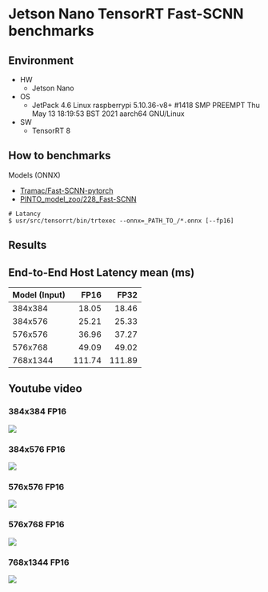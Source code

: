 
# Jetson Nano TensorRT Fast-SCNN benchmarks

## Environment

- HW
  - Jetson Nano
- OS
  - JetPack 4.6
    Linux raspberrypi 5.10.36-v8+ #1418 SMP PREEMPT Thu May 13 18:19:53 BST 2021 aarch64 GNU/Linux
- SW
  - TensorRT 8

## How to benchmarks
Models (ONNX)
- [Tramac/Fast-SCNN-pytorch](https://github.com/Tramac/Fast-SCNN-pytorch)
- [PINTO_model_zoo/228_Fast-SCNN](https://github.com/PINTO0309/PINTO_model_zoo/tree/main/228_Fast-SCNN)

```
# Latancy
$ usr/src/tensorrt/bin/trtexec --onnx=_PATH_TO_/*.onnx [--fp16]
```


## Results

## End-to-End Host Latency mean (ms)

| Model (Input) | FP16    | FP32   |
|:--------------|--------:|-------:|
| 384x384       |  18.05  |  18.46 |
| 384x576       |  25.21  |  25.33 |
| 576x576       |  36.96  |  37.27 |
| 576x768       |  49.09  |  49.02 |
| 768x1344      |  111.74 | 111.89 |

## Youtube video

### 384x384 FP16
[![](https://img.youtube.com/vi/1qjGCSC2XYo/0.jpg)](https://youtu.be/1qjGCSC2XYo)

### 384x576 FP16
[![](https://img.youtube.com/vi/QtQDUJ0hJ5o/0.jpg)](https://youtu.be/QtQDUJ0hJ5o)

### 576x576 FP16
[![](https://img.youtube.com/vi/Qy4S4_5JCAM/0.jpg)](https://youtu.be/Qy4S4_5JCAM)

### 576x768 FP16
[![](https://img.youtube.com/vi/bzFMwWJak-8/0.jpg)](https://youtu.be/bzFMwWJak-8)

### 768x1344 FP16
[![](https://img.youtube.com/vi/Lg6BvEgN9AA/0.jpg)](https://youtu.be/Lg6BvEgN9AA)
